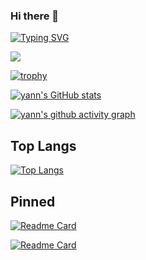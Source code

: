### Hi there 👋

<!--
**yann0917/yann0917** is a ✨ _special_ ✨ repository because its `README.md` (this file) appears on your GitHub profile.

Here are some ideas to get you started:

- 🔭 I’m currently working on ...
- 🌱 I’m currently learning ...
- 👯 I’m looking to collaborate on ...
- 🤔 I’m looking for help with ...
- 💬 Ask me about ...
- 📫 How to reach me: ...
- 😄 Pronouns: ...
- ⚡ Fun fact: ...
-->

<!-- ![visitors](https://visitor-badge.glitch.me/badge?page_id=yann0917) -->

[![Typing SVG](https://readme-typing-svg.demolab.com/?lines=Hello+world!;Yann's+github)](https://git.io/typing-svg)

<img src="https://quotes-github-readme.vercel.app/api?type=horizontal&theme=dark" />

[![trophy](https://github-profile-trophy.vercel.app/?username=yann0917&theme=gruvbox&row=1&column=7&no-frame=true&no-bg=true)](https://github.com/ryo-ma/github-profile-trophy)


[![yann's GitHub stats](https://github-readme-stats.vercel.app/api?username=yann0917&show_icons=true&theme=cobalt)](https://github.com/anuraghazra/github-readme-stats)

[![yann's github activity graph](https://github-readme-activity-graph.vercel.app/graph?username=yann0917&theme=cobalt)](https://github.com/ashutosh00710/github-readme-activity-graph)


## Top Langs

[![Top Langs](https://github-readme-stats.vercel.app/api/top-langs/?username=yann0917&hide=javascript,html,css&show_icons=true&theme=cobalt)](https://github.com/anuraghazra/github-readme-stats)

## Pinned

[![Readme Card](https://github-readme-stats.vercel.app/api/pin/?username=yann0917&repo=dedao-dl&show_icons=true&theme=cobalt&layout=compact)](https://github.com/anuraghazra/github-readme-stats)

[![Readme Card](https://github-readme-stats.vercel.app/api/pin/?username=yann0917&repo=dedao-gui&show_icons=true&theme=cobalt&layout=compact)](https://github.com/anuraghazra/github-readme-stats)
